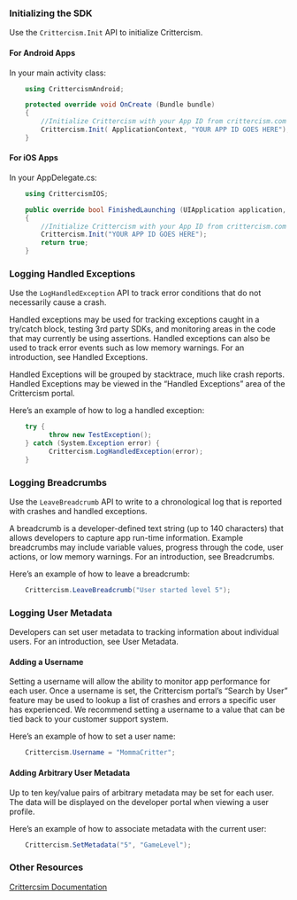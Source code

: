 
### Initializing the SDK

Use the ``Crittercism.Init`` API to initialize Crittercism.

#### For Android Apps

In your main activity class:

```csharp
    using CrittercismAndroid;

    protected override void OnCreate (Bundle bundle)
    {
        //Initialize Crittercism with your App ID from crittercism.com
        Crittercism.Init( ApplicationContext, "YOUR APP ID GOES HERE");
    }
```

#### For iOS Apps

In your AppDelegate.cs: 

```csharp
    using CrittercismIOS;

    public override bool FinishedLaunching (UIApplication application, NSDictionary launchOptions)
    {
        //Initialize Crittercism with your App ID from crittercism.com
        Crittercism.Init("YOUR APP ID GOES HERE");
        return true;
    }
```

### Logging Handled Exceptions

Use the ``LogHandledException`` API to track error conditions that do not
necessarily cause a crash.

Handled exceptions may be used for tracking exceptions caught in a try/catch
block, testing 3rd party SDKs, and monitoring areas in the code that may
currently be using assertions. Handled exceptions can also be used to track
error events such as low memory warnings. For an introduction, see Handled
Exceptions.

Handled Exceptions will be grouped by stacktrace, much like crash reports.
Handled Exceptions may be viewed in the “Handled Exceptions” area of the
Crittercism portal.

Here’s an example of how to log a handled exception:

```csharp
    try {
          throw new TestException();
    } catch (System.Exception error) {
          Crittercism.LogHandledException(error);
    }
```

### Logging Breadcrumbs

Use the ``LeaveBreadcrumb`` API to write to a chronological log that is reported
with crashes and handled exceptions.

A breadcrumb is a developer-defined text string (up to 140 characters) that
allows developers to capture app run-time information. Example breadcrumbs may
include variable values, progress through the code, user actions, or low memory
warnings. For an introduction, see Breadcrumbs.

Here’s an example of how to leave a breadcrumb:

```csharp
    Crittercism.LeaveBreadcrumb("User started level 5");
```

### Logging User Metadata

Developers can set user metadata to tracking information about individual
users. For an introduction, see User Metadata.

#### Adding a Username

Setting a username will allow the ability to monitor app performance for each
user. Once a username is set, the Crittercism portal’s “Search by User” feature
may be used to lookup a list of crashes and errors a specific user has
experienced. We recommend setting a username to a value that can be tied back
to your customer support system.

Here’s an example of how to set a user name:

```csharp
    Crittercism.Username = "MommaCritter";
```

#### Adding Arbitrary User Metadata

Up to ten key/value pairs of arbitrary metadata may be set for each user. The
data will be displayed on the developer portal when viewing a user profile.

Here’s an example of how to associate metadata with the current user:

```csharp
    Crittercism.SetMetadata("5", "GameLevel");
```

### Other Resources

[Crittercsim Documentation](http://docs.crittercism.com/)

